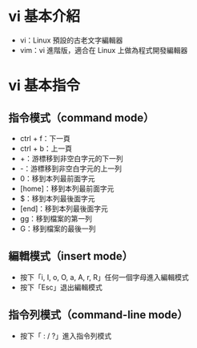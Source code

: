 # vi 基本介紹

* vi：Linux 預設的古老文字編輯器
* vim：vi 進階版，適合在 Linux 上做為程式開發編輯器

# vi 基本指令

## 指令模式（command mode）

* ctrl + f：下一頁
* ctrl + b：上一頁
* +：游標移到非空白字元的下一列
* -：游標移到非空白字元的上一列
* 0：移到本列最前面字元
* \[home\]：移到本列最前面字元
* $：移到本列最後面字元
* \[end\]：移到本列最後面字元
* gg：移到檔案的第一列
* G：移到檔案的最後一列

## 編輯模式（insert mode）

* 按下「i, I, o, O, a, A, r, R」任何一個字母進入編輯模式
* 按下「Esc」退出編輯模式

## 指令列模式（command-line mode）

* 按下「 : / ?」進入指令列模式



